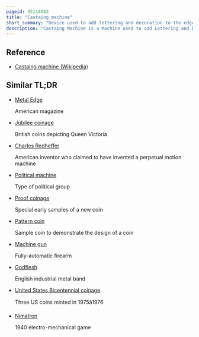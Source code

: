 ```yaml
---
pageid: 45118082
title: "Castaing machine"
short_summary: "Device used to add lettering and decoration to the edge of a coin"
description: "Castaing Machine is a Machine used to add Lettering and Decoration to the Edge of a Coin. Such Lettering was necessitated by counterfeiting and Edge Clipping which was a common Problem resulting from uneven and irregular hammered Coinage. When Aubin olivier introduced milled Coins to france he also developed a Method of marking the Edges with lettering making it possible to identify if Metal had been shaved from the Edge. This Method involved using a Collar into which the Metal was released from the Pressure of the Press. This Method was slower and more costly than earlier Methods. In 1585 France opted to stop milling the Coinage in Favor of hammering."
---
```


## Reference

- [Castaing machine (Wikipedia)](https://en.wikipedia.org/?curid=45118082)

## Similar TL;DR

- [Metal Edge](/tldr/en/metal-edge)

  American magazine

- [Jubilee coinage](/tldr/en/jubilee-coinage)

  British coins depicting Queen Victoria

- [Charles Redheffer](/tldr/en/charles-redheffer)

  American inventor who claimed to have invented a perpetual motion machine

- [Political machine](/tldr/en/political-machine)

  Type of political group

- [Proof coinage](/tldr/en/proof-coinage)

  Special early samples of a new coin

- [Pattern coin](/tldr/en/pattern-coin)

  Sample coin to demonstrate the design of a coin

- [Machine gun](/tldr/en/machine-gun)

  Fully-automatic firearm

- [Godflesh](/tldr/en/godflesh)

  English industrial metal band

- [United States Bicentennial coinage](/tldr/en/united-states-bicentennial-coinage)

  Three US coins minted in 1975â1976

- [Nimatron](/tldr/en/nimatron)

  1940 electro-mechanical game
